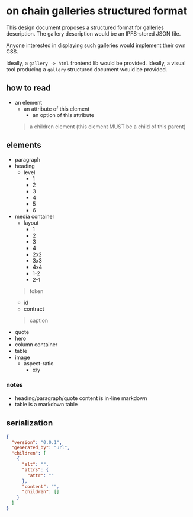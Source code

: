 # on chain galleries structured format

This design document proposes a structured format for galleries description. The gallery description would be an IPFS-stored JSON file.

Anyone interested in displaying such galleries would implement their own CSS.

Ideally, a `gallery -> html` frontend lib would be provided.
Ideally, a visual tool producing a `gallery` structured document would be provided.

## how to read

* an element
  - an attribute of this element
    - an option of this attribute
  > a children element (this element MUST be a child of this parent)

## elements

* paragraph
* heading
  - level
    - 1
    - 2
    - 3
    - 4
    - 5
    - 6
* media container
  - layout
    - 1
    - 2
    - 3
    - 4
    - 2x2
    - 3x3
    - 4x4
    - 1-2
    - 2-1
  > token
    - id
    - contract
  > caption
* quote
* hero
* column container
* table
* image
  - aspect-ratio
    - x/y

### notes
* heading/paragraph/quote content is in-line markdown
* table is a markdown table

## serialization

```json
{
  "version": "0.0.1",
  "generated_by": "url",
  "children": [
    {
      "elt": "",
      "attrs": {
        "attr": ""
      },
      "content": "",
      "children": []
    }
  ]
}
```

